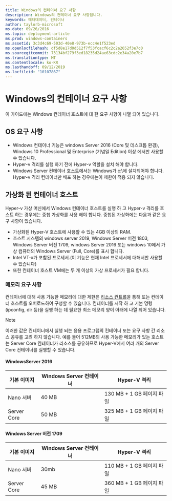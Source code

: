 ```yaml
---
title: Windows의 컨테이너 요구 사항
description: Windows의 컨테이너 요구 사항입니다.
keywords: 메타데이터, 컨테이너
author: taylorb-microsoft
ms.date: 09/26/2016
ms.topic: deployment-article
ms.prod: windows-containers
ms.assetid: 3c3d4c69-503d-40e8-973b-ecc4e1f523ed
ms.openlocfilehash: df5d8e17d0d512f7f53fcacf6c2c2a2652f3e7c0
ms.sourcegitcommit: 73134bf279f3ed18235d24ae63cdc2e34a20e7b7
ms.translationtype: MT
ms.contentlocale: ko-KR
ms.lasthandoff: 09/12/2019
ms.locfileid: "10107867"
---
```

# <a name="windows-container-requirements"></a>Windows의 컨테이너 요구 사항

이 가이드에는 Windows 컨테이너 호스트에 대 한 요구 사항이 나열 되어 있습니다.

## <a name="os-requirements"></a>OS 요구 사항

- Windows 컨테이너 기능은 windows Server 2016 (Core 및 데스크톱 환경), Windows 10 Professional 및 Enterprise (기념일 Edition) 이상 에서만 사용할 수 있습니다.
- Hyper-v 격리를 실행 하기 전에 Hyper-v 역할을 설치 해야 합니다.
- Windows Server 컨테이너 호스트에서는 Windows가 c:\에 설치되어야 합니다. Hyper-v 격리 컨테이너만 배포 하는 경우에는이 제한이 적용 되지 않습니다.

## <a name="virtualized-container-hosts"></a>가상화 된 컨테이너 호스트

Hyper-v 가상 머신에서 Windows 컨테이너 호스트를 실행 하 고 Hyper-v 격리를 호스트 하는 경우에는 중첩 가상화를 사용 해야 합니다. 중첩된 가상화에는 다음과 같은 요구 사항이 있습니다.

- 가상화된 Hyper-V 호스트에 사용할 수 있는 4GB 이상의 RAM.
- 호스트 시스템의 windows server 2019, Windows Server 버전 1803, Windows Server 버전 1709, windows Server 2016 또는 windows 10에서 가상 컴퓨터의 Windows Server (Full, Core)를 표시 합니다.
- Intel VT-x가 포함된 프로세서.(이 기능은 현재 Intel 프로세서에 대해서만 사용할 수 있습니다)
- 또한 컨테이너 호스트 VM에는 두 개 이상의 가상 프로세서가 필요 합니다.

### <a name="memory-requirements"></a>메모리 요구 사항

컨테이너에 대해 사용 가능한 메모리에 대한 제한은 [리소스 컨트롤](https://docs.microsoft.com/virtualization/windowscontainers/manage-containers/resource-controls)을 통해 또는 컨테이너 호스트를 오버로드하여 구성할 수 있습니다.  컨테이너를 시작 하 고 기본 명령 (ipconfig, dir 등)을 실행 하는 데 필요한 최소 메모리 양이 아래에 나열 되어 있습니다.

>[!NOTE]
>이러한 값은 컨테이너에서 실행 되는 응용 프로그램의 컨테이너 또는 요구 사항 간 리소스 공유를 고려 하지 않습니다.  예를 들어 512MB의 사용 가능한 메모리가 있는 호스트는 Server Core 컨테이너가 리소스를 공유하므로 Hyper-V에서 여러 개의 Server Core 컨테이너를 실행할 수 있습니다.

#### <a name="windows-server-2016"></a>WindowsServer 2016

| 기본 이미지  | Windows Server 컨테이너 | Hyper-V 격리    |
| ----------- | ------------------------ | -------------------- |
| Nano 서버 | 40 MB                     | 130 MB + 1 GB 페이지 파일 |
| Server Core | 50 MB                     | 325 MB + 1 GB 페이지 파일 |

#### <a name="windows-server-version-1709"></a>Windows Server 버전 1709

| 기본 이미지  | Windows Server 컨테이너 | Hyper-V 격리    |
| ----------- | ------------------------ | -------------------- |
| Nano 서버 | 30mb                     | 110 MB + 1 GB 페이지 파일 |
| Server Core | 45 MB                     | 360 MB + 1 GB 페이지 파일 |
